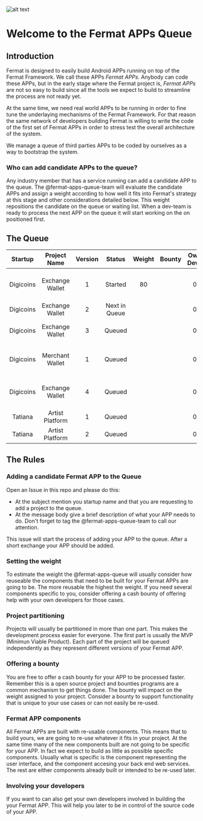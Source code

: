 ![alt text](https://github.com/bitDubai/media-kit/blob/master/MediaKit/Fermat%20Branding/Fermat%20Logotype/Fermat_Logo_3D.png "Fermat Logo")

# Welcome to the Fermat APPs Queue

## Introduction

Fermat is designed to easily build Android APPs running on top of the Fermat Framework. We call these APPs _Fermat APPs_. Anybody can code these APPs, but in the early stage where the Fermat project is, _Fermat APPs_ are not so easy to build since all the tools we expect to build to streamline the process are not ready yet.

At the same time, we need real world APPs to be running in order to fine tune the underlaying mechanisms of the Fermat Framework. For that reason the same network of developers building Fermat is willing to write the code of the first set of Fermat APPs in order to stress test the overall architecture of the system.

We manage a queue of third parties APPs to be coded by ourselves as a way to bootstrap the system. 


### Who can add candidate APPs to the queue? 

Any industry member that has a service running can add a candidate APP to the queue. The @fermat-apps-queue-team will evaluate the candidate APPs and assign a weight according to how well it fits into Fermat's strategy at this stage and other considerations detailed below. This weight repositions the candidate on the queue or waiting list. When a dev-team is ready to process the next APP on the queue it will start working on the on positioned first.

## The Queue

|Startup|Project Name|Version|Status|Weight|Bounty|Own Devs|Description|
|:---:|:---:|:---:|:---:|:---:|:---:|:---:|:---:|
|Digicoins|Exchange Wallet|1|Started|80||0|Multi-currency exchange users wallet|
|Digicoins|Exchange Wallet|2|Next in Queue|||0|Mobile registration|
|Digicoins|Exchange Wallet|3|Queued|||0|Local accounts features|
|Digicoins|Merchant Wallet|1|Queued|||0|Merchat wallet with product catalog|
|Digicoins|Exchange Wallet|4|Queued|||0|Merchat discovery and interaction|
|Tatiana|Artist Platform|1|Queued|||0|Artist APP|
|Tatiana|Artist Platform|2|Queued|||0|Artist Fan APP|


## The Rules

### Adding a candidate Fermat APP to the Queue

Open an Issue in this repo and please do this:

* At the subject mention you startup name and that you are requesting to add a project to the queue.
* At the message body give a brief description of what your APP needs to do. Don't forget to tag the @fermat-apps-queue-team to call our attention.

This issue will start the process of adding your APP to the queue. After a short exchange your APP should be added.

### Setting the weight

To estimate the weight the @fermat-apps-queue will usually consider how reuseable the components that need to be built for your Fermat APPs are going to be. The more reusable the highest the weight. If you need several components specific to you, consider offering a cash bounty of offering help with your own developers for those cases.

### Project partitioning

Projects will usually be partitioned in more than one part. This makes the development process easier for everyone. The first part is usually the MVP (Minimun Viable Product). Each part of the project will be queued independently as they represent different versions of your Fermat APP. 

### Offering a bounty

You are free to offer a cash bounty for your APP to be processed faster. Remember this is a open source project and bounties programs are a common mechanism to get things done. The bounty will impact on the weight assigned to your project. Consider a bounty to support functionality that is unique to your use cases or can not easily be re-used.

### Fermat APP components

All Fermat APPs are built with re-usable components. This means that to build yours, we are going to re-use whatever it fits in your project. At the same time many of the new components built are not going to be specific for your APP. In fact we expect to build as little as possible specific components. Usually what is specific is the component representing the user interface, and the component accesing your back end web services. The rest are either components already built or intended to be re-used later.

### Involving your developers

If you want to can also get your own developers involved in building the your Fermat APP. This will help you later to be in control of the source code of your APP.

